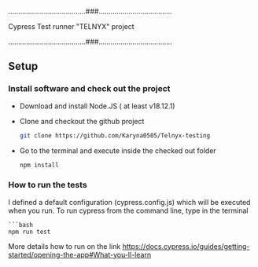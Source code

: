 .......................................###.....................................

Cypress Test runner "TELNYX" project

.......................................###.....................................

## Setup

### Install software and check out the project

- Download and install Node.JS ( at least v18.12.1)
- Clone and checkout the github project 

    ```bash 
    git clone https://github.com/Karyna0505/Telnyx-testing
- Go to the terminal and execute inside the checked out folder

    ```bash 
    npm install 
### How to run the tests 

I defined a default configuration (cypress.config.js)  which will be executed when you run.  To run cypress from the command line, type in the terminal

    ```bash
    npm run test
More details how to run on the link https://docs.cypress.io/guides/getting-started/opening-the-app#What-you-ll-learn



